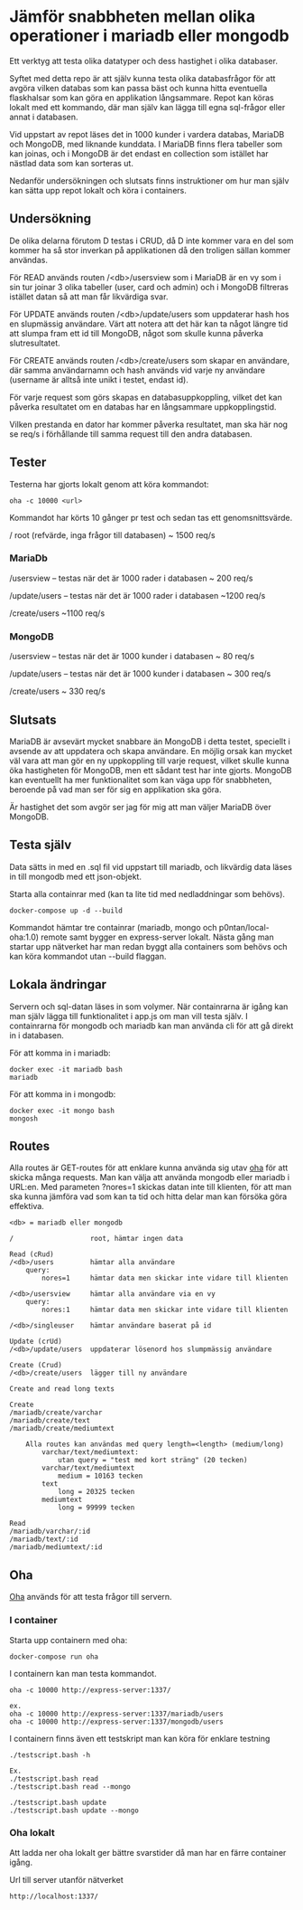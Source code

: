 # Jämför snabbheten mellan olika operationer i mariadb eller mongodb
Ett verktyg att testa olika datatyper och dess hastighet i olika databaser.

Syftet med detta repo är att själv kunna testa olika databasfrågor för att avgöra vilken databas som kan passa bäst och kunna hitta eventuella flaskhalsar som kan göra en applikation långsammare. Repot kan köras lokalt med ett kommando, där man själv kan lägga till egna sql-frågor eller annat i databasen.

Vid uppstart av repot läses det in 1000 kunder i vardera databas, MariaDB och MongoDB, med liknande kunddata. I MariaDB finns flera tabeller som kan joinas, och i MongoDB är det endast en collection som istället har nästlad data som kan sorteras ut.

Nedanför undersökningen och slutsats finns instruktioner om hur man själv kan sätta upp repot lokalt och köra i containers.

## Undersökning

De olika delarna förutom D testas i CRUD, då D inte kommer vara en del som kommer ha så stor inverkan på applikationen då den troligen sällan kommer användas.

För READ används routen /&lt;db&gt;/usersview som i MariaDB är en vy som i sin tur joinar 3 olika tabeller (user, card och admin) och i MongoDB filtreras istället datan så att man får likvärdiga svar.

För UPDATE används routen /&lt;db&gt;/update/users som uppdaterar hash hos en slupmässig användare. Värt att notera att det här kan ta något längre tid att slumpa fram ett id till MongoDB, något som skulle kunna påverka slutresultatet. 

För CREATE används routen /&lt;db&gt;/create/users som skapar en användare, där samma användarnamn och hash används vid varje ny användare (username är alltså inte unikt i testet, endast id).

För varje request som görs skapas en databasuppkoppling, vilket det kan påverka resultatet om en databas har en långsammare uppkopplingstid.

Vilken prestanda en dator har kommer påverka resultatet, man ska här nog se req/s i förhållande till samma request till den andra databasen.

## Tester

Testerna har gjorts lokalt genom att köra kommandot:
```
oha -c 10000 <url>
```
Kommandot har körts 10 gånger pr test och sedan tas ett genomsnittsvärde.

/ root (refvärde, inga frågor till databasen)
~ 1500 req/s

### MariaDb
/usersview – testas när det är 1000 rader i databasen
~ 200 req/s

/update/users – testas när det är 1000 rader i databasen
~1200 req/s

/create/users
~1100 req/s

### MongoDB
/usersview – testas när det är 1000 kunder i databasen
~ 80 req/s

/update/users – testas när det är 1000 kunder i databasen
~ 300 req/s

/create/users
~ 330 req/s

## Slutsats
MariaDB är avsevärt mycket snabbare än MongoDB i detta testet, speciellt i avsende av att uppdatera och skapa användare. En möjlig orsak kan mycket väl vara att man gör en ny uppkoppling till varje request, vilket skulle kunna öka hastigheten för MongoDB, men ett sådant test har inte gjorts. MongoDB kan eventuellt ha mer funktionalitet som kan väga upp för snabbheten, beroende på vad man ser för sig en applikation ska göra.

Är hastighet det som avgör ser jag för mig att man väljer MariaDB över MongoDB.

## Testa själv

Data sätts in med en .sql fil vid uppstart till mariadb, och likvärdig data läses in till mongodb med ett json-objekt.

Starta alla containrar med (kan ta lite tid med nedladdningar som behövs).
```
docker-compose up -d --build
```

Kommandot hämtar tre containrar (mariadb, mongo och p0ntan/local-oha:1.0) remote samt bygger en express-server lokalt. Nästa gång man startar upp nätverket har man redan byggt alla containers som behövs och kan köra kommandot utan --build flaggan.

## Lokala ändringar

Servern och sql-datan läses in som volymer. När containrarna är igång kan man själv lägga till funktionalitet i app.js om man vill testa själv. I containrarna för mongodb och mariadb kan man använda cli för att gå direkt in i databasen.

För att komma in i mariadb:
```
docker exec -it mariadb bash
mariadb
```

För att komma in i mongodb:
```
docker exec -it mongo bash
mongosh
```

## Routes
Alla routes är GET-routes för att enklare kunna använda sig utav [oha](https://github.com/hatoo/oha) för att skicka många requests. Man kan välja att använda mongodb eller mariadb i URL:en. Med parameten ?nores=1 skickas datan inte till klienten, för att man ska kunna jämföra vad som kan ta tid och hitta delar man kan försöka göra effektiva.

```
<db> = mariadb eller mongodb

/                   root, hämtar ingen data

Read (cRud)
/<db>/users         hämtar alla användare
    query:
        nores=1     hämtar data men skickar inte vidare till klienten

/<db>/usersview     hämtar alla användare via en vy
    query:
        nores:1     hämtar data men skickar inte vidare till klienten

/<db>/singleuser    hämtar användare baserat på id

Update (crUd)
/<db>/update/users  uppdaterar lösenord hos slumpmässig användare

Create (Crud)
/<db>/create/users  lägger till ny användare

Create and read long texts

Create
/mariadb/create/varchar
/mariadb/create/text
/mariadb/create/mediumtext

    Alla routes kan användas med query length=<length> (medium/long)
        varchar/text/mediumtext:
            utan query = "test med kort sträng" (20 tecken) 
        varchar/text/mediumtext
            medium = 10163 tecken
        text
            long = 20325 tecken
        mediumtext
            long = 99999 tecken

Read
/mariadb/varchar/:id
/mariadb/text/:id
/mariadb/mediumtext/:id

``` 

## Oha

[Oha](https://github.com/hatoo/oha) används för att testa frågor till servern.

### I container
Starta upp containern med oha:
```
docker-compose run oha
```

I containern kan man testa kommandot.

```
oha -c 10000 http://express-server:1337/

ex.
oha -c 10000 http://express-server:1337/mariadb/users
oha -c 10000 http://express-server:1337/mongodb/users
```

I containern finns även ett testskript man kan köra för enklare testning
```
./testscript.bash -h

Ex.
./testscript.bash read
./testscript.bash read --mongo

./testscript.bash update
./testscript.bash update --mongo
```

### Oha lokalt

Att ladda ner oha lokalt ger bättre svarstider då man har en färre container igång.

Url till server utanför nätverket
```
http://localhost:1337/
```
